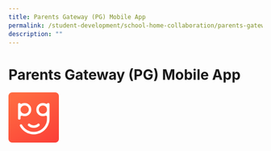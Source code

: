 ```yaml
---
title: Parents Gateway (PG) Mobile App
permalink: /student-development/school-home-collaboration/parents-gateway-pg-mobile-app/
description: ""
---
```

Parents Gateway (PG) Mobile App
===============================

<img src="/images/Parents/PG_Icon.png" style="width:100px;height:100px;margin-right:15px;" align = "left">


